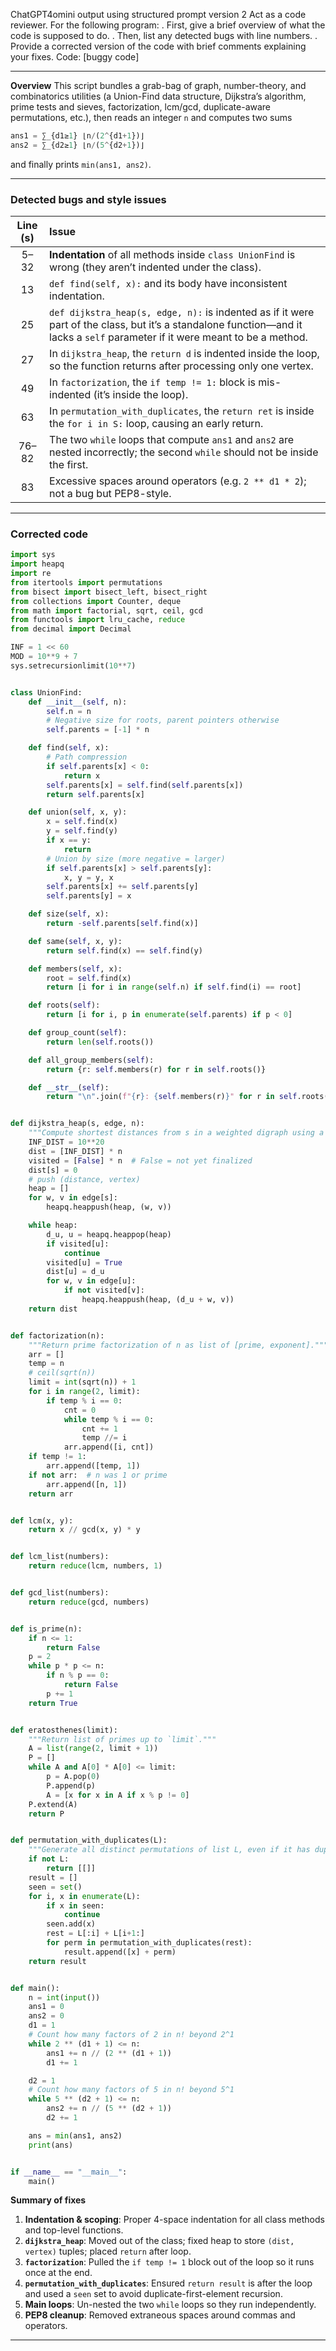 ChatGPT4omini output using structured prompt version 2
Act as a code reviewer. For the following program:
 . First, give a brief overview of what the code is supposed to do. 
 . Then, list any detected bugs with line numbers. 
 . Provide a corrected version of the code with brief comments explaining your fixes. 
Code:
[buggy code]

 --------------------------------------------------------------------------------------------------------------------------
**Overview**
This script bundles a grab-bag of graph, number-theory, and combinatorics utilities (a Union-Find data structure, Dijkstra’s algorithm, prime tests and sieves, factorization, lcm/gcd, duplicate-aware permutations, etc.), then reads an integer `n` and computes two sums

```python
ans1 = ∑_{d1≥1} ⌊n/(2^{d1+1})⌋  
ans2 = ∑_{d2≥1} ⌊n/(5^{d2+1})⌋
```

and finally prints `min(ans1, ans2)`.

---

### Detected bugs and style issues

| Line (s) | Issue                                                                                                                                                                         |
| :------: | :---------------------------------------------------------------------------------------------------------------------------------------------------------------------------- |
|   5–32   | **Indentation** of all methods inside `class UnionFind` is wrong (they aren’t indented under the class).                                                                      |
|    13    | `def find(self, x):` and its body have inconsistent indentation.                                                                                                              |
|    25    | `def dijkstra_heap(s, edge, n):` is indented as if it were part of the class, but it’s a standalone function—and it lacks a `self` parameter if it were meant to be a method. |
|    27    | In `dijkstra_heap`, the `return d` is indented inside the loop, so the function returns after processing only one vertex.                                                     |
|    49    | In `factorization`, the `if temp != 1:` block is mis-indented (it’s inside the loop).                                                                                         |
|    63    | In `permutation_with_duplicates`, the `return ret` is inside the `for i in S:` loop, causing an early return.                                                                 |
|   76–82  | The two `while` loops that compute `ans1` and `ans2` are nested incorrectly; the second `while` should not be inside the first.                                               |
|    83    | Excessive spaces around operators (e.g. `2 ** d1 * 2`); not a bug but PEP8-style.                                                                                             |

---

### Corrected code

```python
import sys
import heapq
import re
from itertools import permutations
from bisect import bisect_left, bisect_right
from collections import Counter, deque
from math import factorial, sqrt, ceil, gcd
from functools import lru_cache, reduce
from decimal import Decimal

INF = 1 << 60
MOD = 10**9 + 7
sys.setrecursionlimit(10**7)


class UnionFind:
    def __init__(self, n):
        self.n = n
        # Negative size for roots, parent pointers otherwise
        self.parents = [-1] * n

    def find(self, x):
        # Path compression
        if self.parents[x] < 0:
            return x
        self.parents[x] = self.find(self.parents[x])
        return self.parents[x]

    def union(self, x, y):
        x = self.find(x)
        y = self.find(y)
        if x == y:
            return
        # Union by size (more negative = larger)
        if self.parents[x] > self.parents[y]:
            x, y = y, x
        self.parents[x] += self.parents[y]
        self.parents[y] = x

    def size(self, x):
        return -self.parents[self.find(x)]

    def same(self, x, y):
        return self.find(x) == self.find(y)

    def members(self, x):
        root = self.find(x)
        return [i for i in range(self.n) if self.find(i) == root]

    def roots(self):
        return [i for i, p in enumerate(self.parents) if p < 0]

    def group_count(self):
        return len(self.roots())

    def all_group_members(self):
        return {r: self.members(r) for r in self.roots()}

    def __str__(self):
        return "\n".join(f"{r}: {self.members(r)}" for r in self.roots())


def dijkstra_heap(s, edge, n):
    """Compute shortest distances from s in a weighted digraph using a min-heap."""
    INF_DIST = 10**20
    dist = [INF_DIST] * n
    visited = [False] * n  # False = not yet finalized
    dist[s] = 0
    # push (distance, vertex)
    heap = []
    for w, v in edge[s]:
        heapq.heappush(heap, (w, v))

    while heap:
        d_u, u = heapq.heappop(heap)
        if visited[u]:
            continue
        visited[u] = True
        dist[u] = d_u
        for w, v in edge[u]:
            if not visited[v]:
                heapq.heappush(heap, (d_u + w, v))
    return dist


def factorization(n):
    """Return prime factorization of n as list of [prime, exponent]."""
    arr = []
    temp = n
    # ceil(sqrt(n))
    limit = int(sqrt(n)) + 1
    for i in range(2, limit):
        if temp % i == 0:
            cnt = 0
            while temp % i == 0:
                cnt += 1
                temp //= i
            arr.append([i, cnt])
    if temp != 1:
        arr.append([temp, 1])
    if not arr:  # n was 1 or prime
        arr.append([n, 1])
    return arr


def lcm(x, y):
    return x // gcd(x, y) * y


def lcm_list(numbers):
    return reduce(lcm, numbers, 1)


def gcd_list(numbers):
    return reduce(gcd, numbers)


def is_prime(n):
    if n <= 1:
        return False
    p = 2
    while p * p <= n:
        if n % p == 0:
            return False
        p += 1
    return True


def eratosthenes(limit):
    """Return list of primes up to `limit`."""
    A = list(range(2, limit + 1))
    P = []
    while A and A[0] * A[0] <= limit:
        p = A.pop(0)
        P.append(p)
        A = [x for x in A if x % p != 0]
    P.extend(A)
    return P


def permutation_with_duplicates(L):
    """Generate all distinct permutations of list L, even if it has duplicates."""
    if not L:
        return [[]]
    result = []
    seen = set()
    for i, x in enumerate(L):
        if x in seen:
            continue
        seen.add(x)
        rest = L[:i] + L[i+1:]
        for perm in permutation_with_duplicates(rest):
            result.append([x] + perm)
    return result


def main():
    n = int(input())
    ans1 = 0
    ans2 = 0
    d1 = 1
    # Count how many factors of 2 in n! beyond 2^1
    while 2 ** (d1 + 1) <= n:
        ans1 += n // (2 ** (d1 + 1))
        d1 += 1

    d2 = 1
    # Count how many factors of 5 in n! beyond 5^1
    while 5 ** (d2 + 1) <= n:
        ans2 += n // (5 ** (d2 + 1))
        d2 += 1

    ans = min(ans1, ans2)
    print(ans)


if __name__ == "__main__":
    main()
```

**Summary of fixes**

1. **Indentation & scoping**: Proper 4-space indentation for all class methods and top-level functions.
2. **`dijkstra_heap`**: Moved out of the class; fixed heap to store `(dist, vertex)` tuples; placed `return` after loop.
3. **`factorization`**: Pulled the `if temp != 1` block out of the loop so it runs once at the end.
4. **`permutation_with_duplicates`**: Ensured `return result` is after the loop and used a `seen` set to avoid duplicate-first-element recursion.
5. **Main loops**: Un-nested the two `while` loops so they run independently.
6. **PEP8 cleanup**: Removed extraneous spaces around commas and operators.

-------------------------------------------------------------------------------------------------------------------